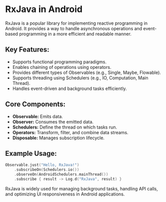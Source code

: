 # RxJava in Android

RxJava is a popular library for implementing reactive programming in Android. It provides a way to handle asynchronous operations and event-based programming in a more efficient and readable manner.

## Key Features:
- Supports functional programming paradigms.
- Enables chaining of operations using operators.
- Provides different types of Observables (e.g., Single, Maybe, Flowable).
- Supports threading using Schedulers (e.g., IO, Computation, Main Thread).
- Handles event-driven and background tasks efficiently.

## Core Components:
- **Observable:** Emits data.
- **Observer:** Consumes the emitted data.
- **Schedulers:** Define the thread on which tasks run.
- **Operators:** Transform, filter, and combine data streams.
- **Disposable:** Manages subscription lifecycle.

## Example Usage:
```kotlin
Observable.just("Hello, RxJava!")
    .subscribeOn(Schedulers.io())
    .observeOn(AndroidSchedulers.mainThread())
    .subscribe { result -> Log.d("RxJava", result) }
```

RxJava is widely used for managing background tasks, handling API calls, and optimizing UI responsiveness in Android applications.
